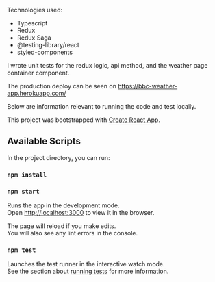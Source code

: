 Technologies used: 
- Typescript
- Redux
- Redux Saga
- @testing-library/react
- styled-components

I wrote unit tests for the redux logic, api method, and the weather page container component.

The production deploy can be seen on https://bbc-weather-app.herokuapp.com/

Below are information relevant to running the code and test locally.

This project was bootstrapped with [Create React App](https://github.com/facebook/create-react-app).

## Available Scripts

In the project directory, you can run:
### `npm install`
### `npm start`

Runs the app in the development mode.<br>
Open [http://localhost:3000](http://localhost:3000) to view it in the browser.

The page will reload if you make edits.<br>
You will also see any lint errors in the console.

### `npm test`

Launches the test runner in the interactive watch mode.<br>
See the section about [running tests](https://facebook.github.io/create-react-app/docs/running-tests) for more information.
